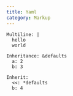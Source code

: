 ```yaml
---
title: Yaml
category: Markup
---
```


    Multiline: |
      hello
      world

    Inheritance: &defaults
      a: 2
      b: 3
    
    Inherit:
      <<: *defaults
      b: 4
